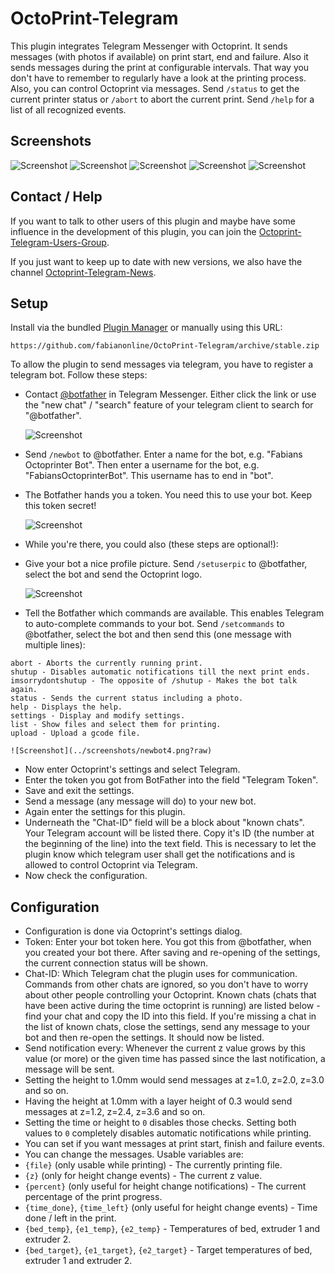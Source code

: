 # OctoPrint-Telegram

This plugin integrates Telegram Messenger with Octoprint. It sends messages (with photos if available) on print start, end and failure. Also it sends messages during the print at configurable intervals. That way you don't have to remember to regularly have a look at the printing process.
Also, you can control Octoprint via messages. Send `/status` to get the current printer status or `/abort` to abort the current print. Send `/help` for a list of all recognized events.

## Screenshots
![Screenshot](../screenshots/features1.png?raw)
![Screenshot](../screenshots/features2.png?raw)
![Screenshot](../screenshots/features3.png?raw)
![Screenshot](../screenshots/features4.png?raw)
![Screenshot](../screenshots/features5.png?raw)

## Contact / Help

If you want to talk to other users of this plugin and maybe have some influence in the development of this plugin,
you can join the [Octoprint-Telegram-Users-Group](https://telegram.me/joinchat/CXFirQjl9XTp5dr4OZqH9Q).

If you just want to keep up to date with new versions, we also have the channel 
[Octoprint-Telegram-News](https://telegram.me/octoprint_telegram_news).

## Setup

Install via the bundled [Plugin Manager](https://github.com/foosel/OctoPrint/wiki/Plugin:-Plugin-Manager)
or manually using this URL:

    https://github.com/fabianonline/OctoPrint-Telegram/archive/stable.zip

To allow the plugin to send messages via telegram, you have to register a telegram bot. Follow these steps:

* Contact [@botfather](http://telegram.me/botfather) in Telegram Messenger. Either click the link or use the "new chat" / "search" feature of your telegram client to search for "@botfather".

    ![Screenshot](../screenshots/newbot1.png?raw)
* Send `/newbot` to @botfather. Enter a name for the bot, e.g. "Fabians Octoprinter Bot". Then enter a username for the bot, e.g. "FabiansOctoprinterBot". This username has to end in "bot".
* The Botfather hands you a token. You need this to use your bot. Keep this token secret!
    
    ![Screenshot](../screenshots/newbot2.png?raw)
* While you're there, you could also (these steps are optional!):
 * Give your bot a nice profile picture. Send `/setuserpic` to @botfather, select the bot and send the Octoprint logo.

    ![Screenshot](../screenshots/newbot3.png?raw)
 * Tell the Botfather which commands are available. This enables Telegram to auto-complete commands to your bot. Send `/setcommands` to @botfather, select the bot and then send this (one message with multiple lines):
 ```
 abort - Aborts the currently running print.
 shutup - Disables automatic notifications till the next print ends.
 imsorrydontshutup - The opposite of /shutup - Makes the bot talk again.
 status - Sends the current status including a photo.
 help - Displays the help.
 settings - Display and modify settings.
 list - Show files and select them for printing.
 upload - Upload a gcode file.
 ```

    ![Screenshot](../screenshots/newbot4.png?raw)
* Now enter Octoprint's settings and select Telegram.
* Enter the token you got from BotFather into the field "Telegram Token".
* Save and exit the settings.
* Send a message (any message will do) to your new bot.
* Again enter the settings for this plugin.
* Underneath the "Chat-ID" field will be a block about "known chats". Your Telegram account will be listed there. Copy it's ID (the number at the beginning of the line) into the text field. This is necessary to let the plugin know which telegram user shall get the notifications and is allowed to control Octoprint via Telegram.
* Now check the configuration.


## Configuration

* Configuration is done via Octoprint's settings dialog.
* Token: Enter your bot token here. You got this from @botfather, when you created your bot there. After saving and re-opening of the settings, the current connection status will be shown.
* Chat-ID: Which Telegram chat the plugin uses for communication. Commands from other chats are ignored, so you don't have to worry about other people controlling your Octoprint. Known chats (chats that have been active during the time octoprint is running) are listed below - find your chat and copy the ID into this field. If you're missing a chat in the list of known chats, close the settings, send any message to your bot and then re-open the settings. It should now be listed.
* Send notification every: Whenever the current z value grows by this value (or more) or the given time has passed since the last notification, a message will be sent.
 * Setting the height to 1.0mm would send messages at z=1.0, z=2.0, z=3.0 and so on.
 * Having the height at 1.0mm with a layer height of 0.3 would send messages at z=1.2, z=2.4, z=3.6 and so on.
 * Setting the time or height to `0` disables those checks. Setting both values to `0` completely disables automatic notifications while printing.
* You can set if you want messages at print start, finish and failure events.
* You can change the messages. Usable variables are:
 * `{file}` (only usable while printing) - The currently printing file.
 * `{z}` (only for height change events) - The current z value.
 * `{percent}` (only useful for height change notifications) - The current percentage of the print progress.
 * `{time_done}`, `{time_left}` (only useful for height change events) - Time done / left in the print.
 * `{bed_temp}`, `{e1_temp}`, `{e2_temp}` - Temperatures of bed, extruder 1 and extruder 2.
 * `{bed_target}`, `{e1_target}`, `{e2_target}` - Target temperatures of bed, extruder 1 and extruder 2.
